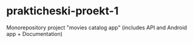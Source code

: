 # prakticheski-proekt-1
Monorepository project "movies catalog app" (includes API and Android app + Documentation)
